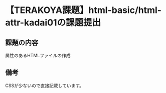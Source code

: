 # 【TERAKOYA課題】html-basic/html-attr-kadai01の課題提出
 
## 課題の内容
 
属性のあるHTMLファイルの作成
 
## 備考
 
CSSが少ないので直接記載しています。
